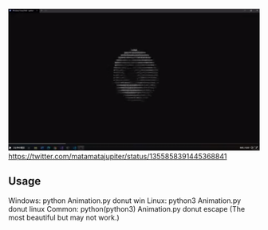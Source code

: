 ![DEMO](demo.png)
https://twitter.com/matamatajupiter/status/1355858391445368841
## Usage
Windows: python Animation.py donut win
Linux: python3 Animation.py donut linux
Common: python(python3) Animation.py donut escape (The most beautiful but may not work.)


